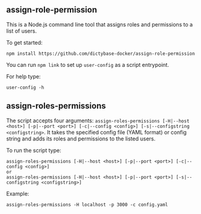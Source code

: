 ## assign-role-permission

This is a Node.js command line tool that assigns roles and permissions to a list of users.

To get started:

```
npm install https://github.com/dictybase-docker/assign-role-permission
```

You can run `npm link` to set up `user-config` as a script entrypoint.

For help type:

```
user-config -h
```

## assign-roles-permissions

The script accepts four arguments: `assign-roles-permissions [-H|--host <host>] [-p|--port <port>] [-c|--config <config>] [-s|--configstring <configstring>`. It takes the specified config file (YAML format) or config string and adds its roles and permissions to the listed users.

To run the script type:

```
assign-roles-permissions [-H|--host <host>] [-p|--port <port>] [-c|--config <config>]
or
assign-roles-permissions [-H|--host <host>] [-p|--port <port>] [-s|--configstring <configstring>]
```

Example:

```
assign-roles-permissions -H localhost -p 3000 -c config.yaml
```

